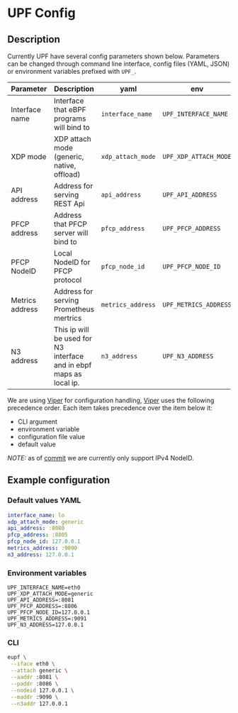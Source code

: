 # UPF Config

## Description

Currently UPF have several config parameters shown below. Parameters can be changed through command line interface, config files (YAML, JSON) or environment variables prefixed with `UPF_`.

| Parameter       | Description                                                         | yaml              | env                   | cli arg    | Defaults    |
|-----------------|---------------------------------------------------------------------|-------------------|-----------------------|------------|-------------|
| Interface name  | Interface that eBPF programs will bind to                           | `interface_name`  | `UPF_INTERFACE_NAME`  | `--iface`  | `lo`        |
| XDP mode        | XDP attach mode (generic, native, offload)                          | `xdp_attach_mode` | `UPF_XDP_ATTACH_MODE` | `--attach` | `generic`   |
| API address     | Address for serving REST Api                                        | `api_address`     | `UPF_API_ADDRESS`     | `--aaddr`  | `:8080`     |
| PFCP address    | Address that PFCP server will bind to                               | `pfcp_address`    | `UPF_PFCP_ADDRESS`    | `--paddr`  | `:8805`     |
| PFCP NodeID     | Local NodeID for PFCP protocol                                      | `pfcp_node_id`    | `UPF_PFCP_NODE_ID`    | `--nodeid` | `127.0.0.1` |
| Metrics address | Address for serving Prometheus mertrics                             | `metrics_address` | `UPF_METRICS_ADDRESS` | `--maddr`  | `:9090`     |
| N3 address      | This ip will be used for N3 interface and in ebpf maps as local ip. | `n3_address`      | `UPF_N3_ADDRESS`      | `--n3addr` | `127.0.0.1` |

We are using [Viper](https://github.com/spf13/viper) for configuration handling, [Viper](https://github.com/spf13/viper) uses the following precedence order. Each item takes precedence over the item below it:

- CLI argument
- environment variable
- configuration file value
- default value

*NOTE:* as of [commit](https://github.com/edgecomllc/eupf/commit/ea56431df2f74cb2eabe85052d8762fe95848711) we are currently only support IPv4 NodeID.

## Example configuration

### Default values YAML

```yaml
interface_name: lo
xdp_attach_mode: generic
api_address: :8080
pfcp_address: :8805
pfcp_node_id: 127.0.0.1
metrics_address: :9090
n3_address: 127.0.0.1
```

### Environment variables

```env
UPF_INTERFACE_NAME=eth0
UPF_XDP_ATTACH_MODE=generic
UPF_API_ADDRESS=:8081
UPF_PFCP_ADDRESS=:8806
UPF_PFCP_NODE_ID=127.0.0.1
UPF_METRICS_ADDRESS=:9091
UPF_N3_ADDRESS=127.0.0.1
```

### CLI

```bash
eupf \
 --iface eth0 \
 --attach generic \
 --aaddr :8081 \
 --paddr :8086 \
 --nodeid 127.0.0.1 \
 --maddr :9090 \
 --n3addr 127.0.0.1
```
